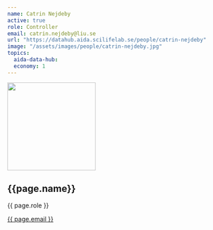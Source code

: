 ```yaml
---
name: Catrin Nejdeby
active: true
role: Controller
email: catrin.nejdeby@liu.se
url: "https://datahub.aida.scilifelab.se/people/catrin-nejdeby"
image: "/assets/images/people/catrin-nejdeby.jpg"
topics:
  aida-data-hub:
  economy: 1
---
```

<div class="personContainer">
  <div class="personSub">
  <img  src="{{ page.image }}" alt="" style="width: 200px; cursor: pointer;">
</div>
<div class="personSub">
  <h2>{{page.name}}</h2>
  <p>{{ page.role }}</p>
  <p><a href="{{ page.mailto }}">{{ page.email }}</a></p>
  </div>
</div>
